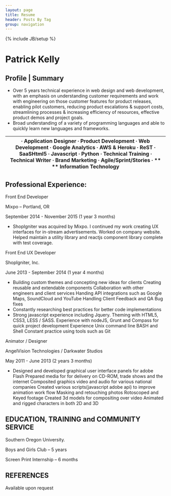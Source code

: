 ```yaml
---
layout: page
title: Resume
header: Posts By Tag
group: navigation
---
```

{% include JB/setup %}

# Patrick Kelly

## Profile | Summary

- Over 5 years technical experience in web design and web development, with an emphasis on understanding customer requirements and work with engineering on those customer features for product releases, enabling pilot customers, reducing product escalations &amp; support costs, streamlining processes &amp; increasing efficiency of resources, effective product demos and project goals.
- Broad understanding of a variety of programming languages and able to quickly learn new languages and frameworks.

| **∙** Application Designer **∙** Product Development **∙** Web Development **∙** Google Analytics **∙** AWS &amp; Heroku **∙** ReST **∙** SaaSHtml5 **∙** Javascript **∙** Python  **∙** Technical Training **∙** Technical Writer **∙** Brand Marketing **∙** Agile/Sprint/Stories **∙**  ** ** Information Technology |
| --- |



## Professional Experience:

Front End Developer

Mixpo – Portland, OR

September 2014 - November 2015 (1 year 3 months)

- ShopIgniter was acquired by Mixpo. I continued my work creating UX interfaces for in-stream advertisements. Worked on company website. Helped maintain a utility library and reactjs component library complete with test coverage.

Front End UX Developer

ShopIgniter, Inc.

June 2013 - September 2014 (1 year 4 months)

- Building custom themes and concepting new ideas for clients Creating reusable and extendable components Collaboration with other engineers and client services Handing API integrations such as Google Maps, SoundCloud and YouTube Handling Client Feedback and QA Bug fixes
- Constantly researching best practices for better code implementations
- Strong javascript experience including Jquery. Theming with HTML5, CSS3, LESS / SASS. Experience with nodeJS, Grunt and Compass for quick project development Experience Unix command line BASH and Shell Constant practice using tools such as Git

Animator / Designer

AngelVision Technologies / Darkwater Studios

May 2011 - June 2013 (2 years 3 months)

- Designed and developed graphical user interface panels for adobe Flash Prepared media for for delivery on CD-ROM, trade shows and the internet Composited graphics video and audio for various national companies Created various scripts(javascript adobe api) to improve animation work flow Masking and retouching photos Rotoscoped and Keyed footage Created 3d models for compositing over video Animated and rigged characters in both 2D and 3D

## EDUCATION, TRAINING  and COMMUNITY SERVICE

Southern Oregon University.

Boys and Girls Club – 5 years

Screen Print Internship – 6 months

## REFERENCES

Available upon request
